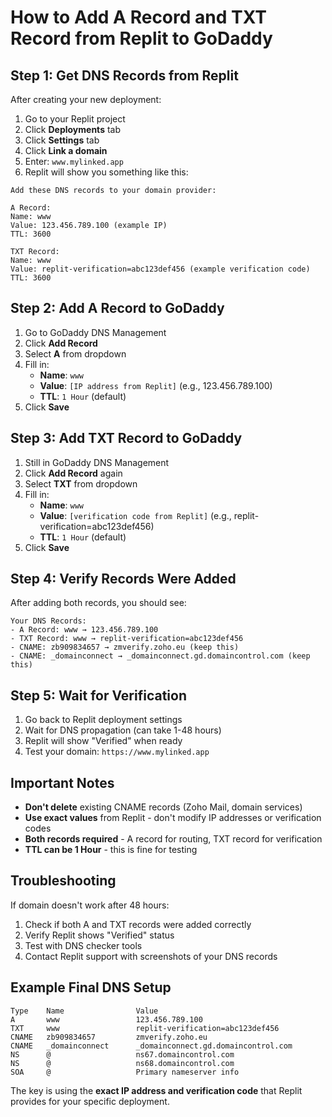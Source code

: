 # How to Add A Record and TXT Record from Replit to GoDaddy

## Step 1: Get DNS Records from Replit

After creating your new deployment:

1. Go to your Replit project
2. Click **Deployments** tab
3. Click **Settings** tab
4. Click **Link a domain**
5. Enter: `www.mylinked.app`
6. Replit will show you something like this:

```
Add these DNS records to your domain provider:

A Record:
Name: www
Value: 123.456.789.100 (example IP)
TTL: 3600

TXT Record:
Name: www
Value: replit-verification=abc123def456 (example verification code)
TTL: 3600
```

## Step 2: Add A Record to GoDaddy

1. Go to GoDaddy DNS Management
2. Click **Add Record**
3. Select **A** from dropdown
4. Fill in:
   - **Name**: `www`
   - **Value**: `[IP address from Replit]` (e.g., 123.456.789.100)
   - **TTL**: `1 Hour` (default)
5. Click **Save**

## Step 3: Add TXT Record to GoDaddy

1. Still in GoDaddy DNS Management
2. Click **Add Record** again
3. Select **TXT** from dropdown
4. Fill in:
   - **Name**: `www`
   - **Value**: `[verification code from Replit]` (e.g., replit-verification=abc123def456)
   - **TTL**: `1 Hour` (default)
5. Click **Save**

## Step 4: Verify Records Were Added

After adding both records, you should see:

```
Your DNS Records:
- A Record: www → 123.456.789.100
- TXT Record: www → replit-verification=abc123def456
- CNAME: zb909834657 → zmverify.zoho.eu (keep this)
- CNAME: _domainconnect → _domainconnect.gd.domaincontrol.com (keep this)
```

## Step 5: Wait for Verification

1. Go back to Replit deployment settings
2. Wait for DNS propagation (can take 1-48 hours)
3. Replit will show "Verified" when ready
4. Test your domain: `https://www.mylinked.app`

## Important Notes

- **Don't delete** existing CNAME records (Zoho Mail, domain services)
- **Use exact values** from Replit - don't modify IP addresses or verification codes
- **Both records required** - A record for routing, TXT record for verification
- **TTL can be 1 Hour** - this is fine for testing

## Troubleshooting

If domain doesn't work after 48 hours:
1. Check if both A and TXT records were added correctly
2. Verify Replit shows "Verified" status
3. Test with DNS checker tools
4. Contact Replit support with screenshots of your DNS records

## Example Final DNS Setup

```
Type    Name                Value
A       www                 123.456.789.100
TXT     www                 replit-verification=abc123def456
CNAME   zb909834657         zmverify.zoho.eu
CNAME   _domainconnect      _domainconnect.gd.domaincontrol.com
NS      @                   ns67.domaincontrol.com
NS      @                   ns68.domaincontrol.com
SOA     @                   Primary nameserver info
```

The key is using the **exact IP address and verification code** that Replit provides for your specific deployment.